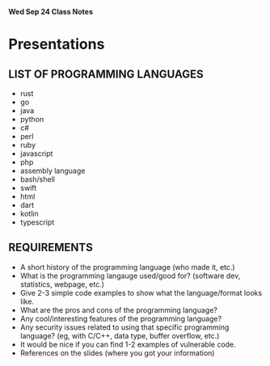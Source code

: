 __**Wed Sep 24 Class Notes**__

# Presentations

## LIST OF PROGRAMMING LANGUAGES

- rust
- go
- java
- python
- c#
- perl
- ruby
- javascript
- php
- assembly language
- bash/shell
- swift
- html
- dart
- kotlin
- typescript

## REQUIREMENTS

- A short history of the programming language (who made it, etc.)
- What is the programming langauge used/good for? (software dev, statistics, webpage, etc.)
- Give 2-3 simple code examples to show what the language/format looks like.
- What are the pros and cons of the programming language?
- Any cool/interesting features of the programming language?
- Any security issues related to using that specific programming language? (eg, with C/C++, data type, buffer overflow, etc.)
- It would be nice if you can find 1-2 examples of vulnerable code.
- References on the slides (where you got your information)
